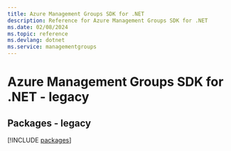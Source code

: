 ```yaml
---
title: Azure Management Groups SDK for .NET
description: Reference for Azure Management Groups SDK for .NET
ms.date: 02/08/2024
ms.topic: reference
ms.devlang: dotnet
ms.service: managementgroups
---
```

# Azure Management Groups SDK for .NET - legacy
## Packages - legacy
[!INCLUDE [packages](management-groups-index.md)]